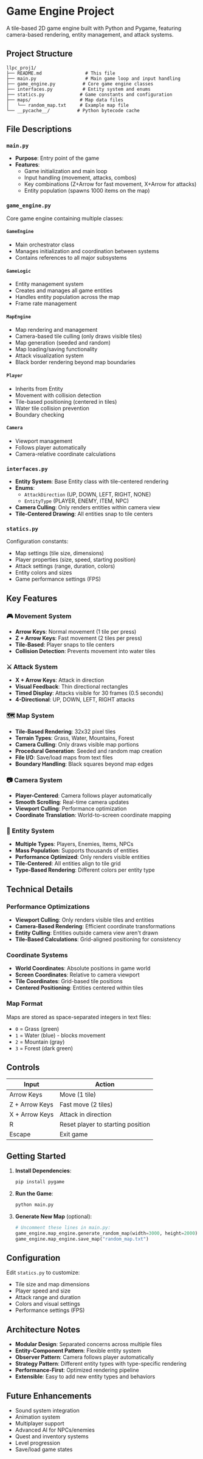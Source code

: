 # Game Engine Project

A tile-based 2D game engine built with Python and Pygame, featuring camera-based rendering, entity management, and attack systems.

## Project Structure

```
llpc_proj1/
├── README.md                # This file
├── main.py                  # Main game loop and input handling
├── game_engine.py          # Core game engine classes
├── interfaces.py           # Entity system and enums
├── statics.py             # Game constants and configuration
├── maps/                  # Map data files
│   └── random_map.txt     # Example map file
└── __pycache__/          # Python bytecode cache
```

## File Descriptions

### `main.py`
- **Purpose**: Entry point of the game
- **Features**:
  - Game initialization and main loop
  - Input handling (movement, attacks, combos)
  - Key combinations (Z+Arrow for fast movement, X+Arrow for attacks)
  - Entity population (spawns 1000 items on the map)

### `game_engine.py`
Core game engine containing multiple classes:

#### `GameEngine`
- Main orchestrator class
- Manages initialization and coordination between systems
- Contains references to all major subsystems

#### `GameLogic`
- Entity management system
- Creates and manages all game entities
- Handles entity population across the map
- Frame rate management

#### `MapEngine`
- Map rendering and management
- Camera-based tile culling (only draws visible tiles)
- Map generation (seeded and random)
- Map loading/saving functionality
- Attack visualization system
- Black border rendering beyond map boundaries

#### `Player`
- Inherits from Entity
- Movement with collision detection
- Tile-based positioning (centered in tiles)
- Water tile collision prevention
- Boundary checking

#### `Camera`
- Viewport management
- Follows player automatically
- Camera-relative coordinate calculations

### `interfaces.py`
- **Entity System**: Base Entity class with tile-centered rendering
- **Enums**: 
  - `AttackDirection` (UP, DOWN, LEFT, RIGHT, NONE)
  - `EntityType` (PLAYER, ENEMY, ITEM, NPC)
- **Camera Culling**: Only renders entities within camera view
- **Tile-Centered Drawing**: All entities snap to tile centers

### `statics.py`
Configuration constants:
- Map settings (tile size, dimensions)
- Player properties (size, speed, starting position)
- Attack settings (range, duration, colors)
- Entity colors and sizes
- Game performance settings (FPS)

## Key Features

### 🎮 Movement System
- **Arrow Keys**: Normal movement (1 tile per press)
- **Z + Arrow Keys**: Fast movement (2 tiles per press)
- **Tile-Based**: Player snaps to tile centers
- **Collision Detection**: Prevents movement into water tiles

### ⚔️ Attack System
- **X + Arrow Keys**: Attack in direction
- **Visual Feedback**: Thin directional rectangles
- **Timed Display**: Attacks visible for 30 frames (0.5 seconds)
- **4-Directional**: UP, DOWN, LEFT, RIGHT attacks

### 🗺️ Map System
- **Tile-Based Rendering**: 32x32 pixel tiles
- **Terrain Types**: Grass, Water, Mountains, Forest
- **Camera Culling**: Only draws visible map portions
- **Procedural Generation**: Seeded and random map creation
- **File I/O**: Save/load maps from text files
- **Boundary Handling**: Black squares beyond map edges

### 📷 Camera System
- **Player-Centered**: Camera follows player automatically
- **Smooth Scrolling**: Real-time camera updates
- **Viewport Culling**: Performance optimization
- **Coordinate Translation**: World-to-screen coordinate mapping

### 👥 Entity System
- **Multiple Types**: Players, Enemies, Items, NPCs
- **Mass Population**: Supports thousands of entities
- **Performance Optimized**: Only renders visible entities
- **Tile-Centered**: All entities align to tile grid
- **Type-Based Rendering**: Different colors per entity type

## Technical Details

### Performance Optimizations
- **Viewport Culling**: Only renders visible tiles and entities
- **Camera-Based Rendering**: Efficient coordinate transformations
- **Entity Culling**: Entities outside camera view aren't drawn
- **Tile-Based Calculations**: Grid-aligned positioning for consistency

### Coordinate Systems
- **World Coordinates**: Absolute positions in game world
- **Screen Coordinates**: Relative to camera viewport
- **Tile Coordinates**: Grid-based tile positions
- **Centered Positioning**: Entities centered within tiles

### Map Format
Maps are stored as space-separated integers in text files:
- `0` = Grass (green)
- `1` = Water (blue) - blocks movement
- `2` = Mountain (gray)
- `3` = Forest (dark green)

## Controls

| Input | Action |
|-------|--------|
| Arrow Keys | Move (1 tile) |
| Z + Arrow Keys | Fast move (2 tiles) |
| X + Arrow Keys | Attack in direction |
| R | Reset player to starting position |
| Escape | Exit game |

## Getting Started

1. **Install Dependencies**:
   ```bash
   pip install pygame
   ```

2. **Run the Game**:
   ```bash
   python main.py
   ```

3. **Generate New Map** (optional):
   ```python
   # Uncomment these lines in main.py:
   game_engine.map_engine.generate_random_map(width=3000, height=2000)
   game_engine.map_engine.save_map("random_map.txt")
   ```

## Configuration

Edit `statics.py` to customize:
- Tile size and map dimensions
- Player speed and size
- Attack range and duration
- Colors and visual settings
- Performance settings (FPS)

## Architecture Notes

- **Modular Design**: Separated concerns across multiple files
- **Entity-Component Pattern**: Flexible entity system
- **Observer Pattern**: Camera follows player automatically
- **Strategy Pattern**: Different entity types with type-specific rendering
- **Performance-First**: Optimized rendering pipeline
- **Extensible**: Easy to add new entity types and behaviors

## Future Enhancements

- Sound system integration
- Animation system
- Multiplayer support
- Advanced AI for NPCs/enemies
- Quest and inventory systems
- Level progression
- Save/load game states
